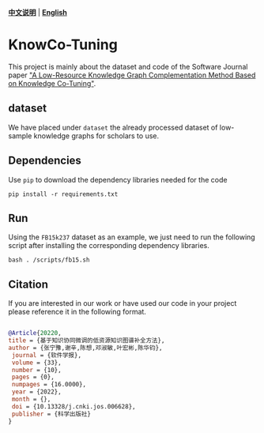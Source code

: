 [**中文说明**](https://github.com/zjunlp/PromptKG/new/main/research/KnowCo-Tuning/blob/main/README_CN.md) | [**English**](https://github.com/zjunlp/PromptKG/edit/main/research/KnowCo-Tuning/README.md)


# KnowCo-Tuning

This project is mainly about the dataset and code of the Software Journal paper ["A Low-Resource Knowledge Graph Complementation Method Based on Knowledge Co-Tuning"](http://jos.org.cn/jos/article/abstract/6628?st=search).

## dataset

We have placed under `dataset` the already processed dataset of low-sample knowledge graphs for scholars to use.

## Dependencies
Use ``pip`` to download the dependency libraries needed for the code

```shell
pip install -r requirements.txt
```

## Run

Using the `FB15k237` dataset as an example, we just need to run the following script after installing the corresponding dependency libraries.
```shell
bash . /scripts/fb15.sh
```

## Citation
If you are interested in our work or have used our code in your project please reference it in the following format.


```bibtex

@Article{20220,
title = {基于知识协同微调的低资源知识图谱补全方法},
author = {张宁豫,谢辛,陈想,邓淑敏,叶宏彬,陈华钧},
 journal = {软件学报},
 volume = {33},
 number = {10},
 pages = {0},
 numpages = {16.0000},
 year = {2022},
 month = {},
 doi = {10.13328/j.cnki.jos.006628},
 publisher = {科学出版社}
}
```

